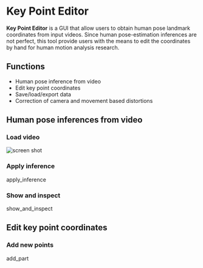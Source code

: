 # Key Point Editor

**Key Point Editor** is a GUI that allow users to obtain human pose landmark 
coordinates from input videos. Since human pose-estimation inferences are not 
perfect, this tool provide users with the means to edit the coordinates by 
hand for human motion analysis research.


## Functions     

* Human pose inference from video
* Edit key point coordinates
* Save/load/export data
* Correction of camera and movement based distortions

## Human pose inferences from video
### Load video
![screen shot](https://github.com/Taireyune/keypoint_editor/tree/master/images/load_video.png)

### Apply inference

apply_inference

### Show and inspect

show_and_inspect

## Edit key point coordinates
### Add new points

add_part


